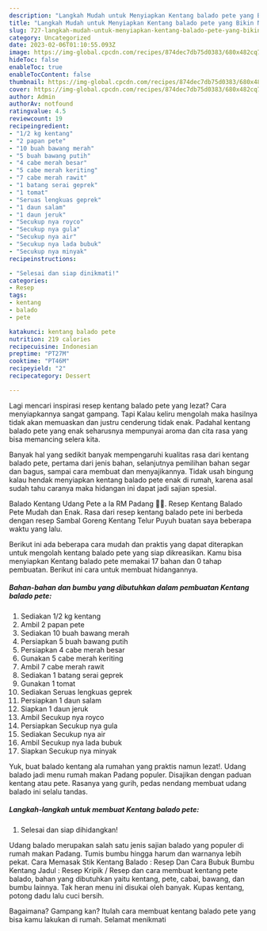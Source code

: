 ```yaml
---
description: "Langkah Mudah untuk Menyiapkan Kentang balado pete yang Bikin Ngiler, Buat Buka Puasa}"
title: "Langkah Mudah untuk Menyiapkan Kentang balado pete yang Bikin Ngiler, Buat Buka Puasa}"
slug: 727-langkah-mudah-untuk-menyiapkan-kentang-balado-pete-yang-bikin-ngiler-buat-buka-puasa
category: Uncategorized
date: 2023-02-06T01:10:55.093Z
image: https://img-global.cpcdn.com/recipes/874dec7db75d0383/680x482cq70/kentang-balado-pete-foto-resep-utama.jpg
hideToc: false
enableToc: true
enableTocContent: false
thumbnail: https://img-global.cpcdn.com/recipes/874dec7db75d0383/680x482cq70/kentang-balado-pete-foto-resep-utama.jpg
cover: https://img-global.cpcdn.com/recipes/874dec7db75d0383/680x482cq70/kentang-balado-pete-foto-resep-utama.jpg
author: Admin
authorAv: notfound
ratingvalue: 4.5
reviewcount: 19
recipeingredient:
- "1/2 kg kentang"
- "2 papan pete"
- "10 buah bawang merah"
- "5 buah bawang putih"
- "4 cabe merah besar"
- "5 cabe merah keriting"
- "7 cabe merah rawit"
- "1 batang serai geprek"
- "1 tomat"
- "Seruas lengkuas geprek"
- "1 daun salam"
- "1 daun jeruk"
- "Secukup nya royco"
- "Secukup nya gula"
- "Secukup nya air"
- "Secukup nya lada bubuk"
- "Secukup nya minyak"
recipeinstructions:

- "Selesai dan siap dinikmati!"
categories:
- Resep
tags:
- kentang
- balado
- pete

katakunci: kentang balado pete 
nutrition: 219 calories
recipecuisine: Indonesian
preptime: "PT27M"
cooktime: "PT46M"
recipeyield: "2"
recipecategory: Dessert

---
```



Lagi mencari inspirasi resep kentang balado pete yang lezat? Cara menyiapkannya sangat gampang. Tapi Kalau keliru mengolah maka hasilnya tidak akan memuaskan dan justru cenderung tidak enak. Padahal kentang balado pete yang enak seharusnya mempunyai aroma dan cita rasa yang bisa memancing selera kita.


Banyak hal yang sedikit banyak mempengaruhi kualitas rasa dari kentang balado pete, pertama dari jenis bahan, selanjutnya pemilihan bahan segar dan bagus, sampai cara membuat dan menyajikannya. Tidak usah bingung kalau hendak menyiapkan kentang balado pete enak di rumah, karena asal sudah tahu caranya maka hidangan ini dapat jadi sajian spesial.

Balado Kentang Udang Pete a la RM Padang 👍🏼. Resep Kentang Balado Pete Mudah dan Enak. Rasa dari resep kentang balado pete ini berbeda dengan resep Sambal Goreng Kentang Telur Puyuh buatan saya beberapa waktu yang lalu.


Berikut ini ada beberapa cara mudah dan praktis yang dapat diterapkan untuk mengolah kentang balado pete yang siap dikreasikan. Kamu bisa menyiapkan Kentang balado pete memakai 17 bahan dan 0 tahap pembuatan. Berikut ini cara untuk membuat hidangannya.

<!--inarticleads1-->

##### Bahan-bahan dan bumbu yang dibutuhkan dalam pembuatan Kentang balado pete:

1. Sediakan 1/2 kg kentang
1. Ambil 2 papan pete
1. Sediakan 10 buah bawang merah
1. Persiapkan 5 buah bawang putih
1. Persiapkan 4 cabe merah besar
1. Gunakan 5 cabe merah keriting
1. Ambil 7 cabe merah rawit
1. Sediakan 1 batang serai geprek
1. Gunakan 1 tomat
1. Sediakan Seruas lengkuas geprek
1. Persiapkan 1 daun salam
1. Siapkan 1 daun jeruk
1. Ambil Secukup nya royco
1. Persiapkan Secukup nya gula
1. Sediakan Secukup nya air
1. Ambil Secukup nya lada bubuk
1. Siapkan Secukup nya minyak


Yuk, buat balado kentang ala rumahan yang praktis namun lezat!. Udang balado jadi menu rumah makan Padang populer. Disajikan dengan paduan kentang atau pete. Rasanya yang gurih, pedas nendang membuat udang balado ini selalu tandas. 

<!--inarticleads2-->

##### Langkah-langkah untuk membuat Kentang balado pete:


1. Selesai dan siap dihidangkan!

Udang balado merupakan salah satu jenis sajian balado yang populer di rumah makan Padang. Tumis bumbu hingga harum dan warnanya lebih pekat. Cara Memasak Stik Kentang Balado : Resep Dan Cara Bubuk Bumbu Kentang Jadul : Resep Kripik / Resep dan cara membuat kentang pete balado, bahan yang dibutuhkan yaitu kentang, pete, cabai, bawang, dan bumbu lainnya. Tak heran menu ini disukai oleh banyak. Kupas kentang, potong dadu lalu cuci bersih. 

Bagaimana? Gampang kan? Itulah cara membuat kentang balado pete yang bisa kamu lakukan di rumah. Selamat menikmati
